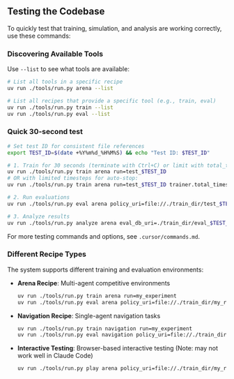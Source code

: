 ## Testing the Codebase

To quickly test that training, simulation, and analysis are working correctly, use these commands:

### Discovering Available Tools

Use `--list` to see what tools are available:

```bash
# List all tools in a specific recipe
uv run ./tools/run.py arena --list

# List all recipes that provide a specific tool (e.g., train, eval)
uv run ./tools/run.py train --list
uv run ./tools/run.py eval --list
```

### Quick 30-second test

```bash
# Set test ID for consistent file references
export TEST_ID=$(date +%Y%m%d_%H%M%S) && echo "Test ID: $TEST_ID"

# 1. Train for 30 seconds (terminate with Ctrl+C) or limit with total_timesteps
uv run ./tools/run.py train arena run=test_$TEST_ID
# OR with limited timesteps for auto-stop:
uv run ./tools/run.py train arena run=test_$TEST_ID trainer.total_timesteps=100000

# 2. Run evaluations
uv run ./tools/run.py eval arena policy_uri=file://./train_dir/test_$TEST_ID/checkpoints

# 3. Analyze results
uv run ./tools/run.py analyze arena eval_db_uri=./train_dir/eval_$TEST_ID/stats.db
```

For more testing commands and options, see `.cursor/commands.md`.

### Different Recipe Types

The system supports different training and evaluation environments:

- **Arena Recipe**: Multi-agent competitive environments

  ```bash
  uv run ./tools/run.py train arena run=my_experiment
  uv run ./tools/run.py eval arena policy_uri=file://./train_dir/my_run/checkpoints
  ```

- **Navigation Recipe**: Single-agent navigation tasks

  ```bash
  uv run ./tools/run.py train navigation run=my_experiment
  uv run ./tools/run.py eval navigation policy_uri=file://./train_dir/my_run/checkpoints
  ```

- **Interactive Testing**: Browser-based interactive testing (Note: may not work well in Claude Code)
  ```bash
  uv run ./tools/run.py play arena policy_uri=file://./train_dir/my_run/checkpoints
  ```
